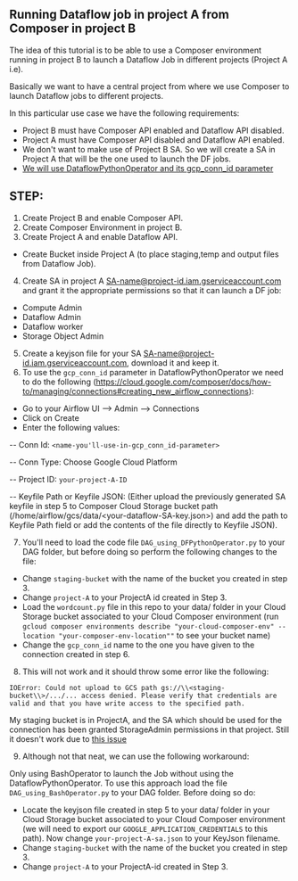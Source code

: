 ## Running Dataflow job in project A from Composer in project B ##

The idea of this tutorial is to be able to use a Composer environment running in project B to launch a Dataflow Job in different projects (Project A i.e).

Basically we want to have a central project from where we use Composer to launch Dataflow jobs to different projects.

In this particular use case we have the following requirements:
<ul>
<li> Project B must have Composer API enabled and Dataflow API disabled.</li>
    <li> Project A must have Composer API disabled and Dataflow API enabled.</li>
<li> We don't want to  make use of Project B SA. So we will create a SA in Project A that will be the one used to launch the DF jobs.</li>
<li><a href=https://airflow.apache.org/integration.html#dataflowpythonoperator>We will use DataflowPythonOperator and its gcp_conn_id parameter </a> </li>
</ul>

## STEP:  ##


1. Create Project B and enable Composer API.
2. Create Composer Environment in project B.
3. Create Project A and enable Dataflow API.
- Create Bucket inside Project A (to place staging,temp and output files from Dataflow Job).

4. Create SA in project A <SA-name@project-id.iam.gserviceaccount.com> and grant it the appropriate permissions so that it can launch a DF job:
<ul>
<li>Compute Admin</li>
<li>Dataflow Admin</li>
<li>Dataflow worker</li>
<li>Storage Object Admin</li>
</ul>

5. Create a keyjson file for your SA <SA-name@project-id.iam.gserviceaccount.com>, download it and keep it. 
6. To use the `gcp_conn_id` parameter in DataflowPythonOperator we need to do the following (https://cloud.google.com/composer/docs/how-to/managing/connections#creating_new_airflow_connections):

- Go to your Airflow UI --> Admin --> Connections
- Click on Create
- Enter the following values:

-- Conn Id: `<name-you'll-use-in-gcp_conn_id-parameter>`

-- Conn Type: Choose Google Cloud Platform

-- Project ID: `your-project-A-ID`
    
-- Keyfile Path or Keyfile JSON: (Either upload the previously generated SA keyfile in step 5 to Composer Cloud Storage bucket path (/home/airflow/gcs/data/<your-dataflow-SA-key.json>) and add the path to Keyfile Path field or add the contents of the file directly to Keyfile JSON).

7. You'll need to load the code file `DAG_using_DFPythonOperator.py` to your DAG folder, but before doing so perform the following changes to the file:
- Change `staging-bucket` with the name of the bucket you created in step 3.
- Change `project-A` to your ProjectA id created in Step 3.
- Load the `wordcount.py` file in this repo to your data/ folder in your Cloud Storage bucket associated to your Cloud Composer environment (run `gcloud composer environments describe "your-cloud-composer-env" --location "your-composer-env-location""` to see your bucket name) 
- Change the `gcp_conn_id` name to the one you have given to the connection created in step 6.

8. This will not work and it should throw some error like the following:

`IOError: Could not upload to GCS path gs://\\<staging-bucket\\>/.../... access denied. Please verify that credentials are valid and that you have write access to the specified path.`

My staging bucket is in ProjectA, and the SA which should be used for the connection has been granted StorageAdmin permissions in that project. Still it doesn't work due to <a href=https://issues.apache.org/jira/browse/AIRFLOW-2009>this issue</a>

9. Although not that neat, we can use the following workaround: 

Only using BashOperator to launch the Job without using the DataflowPythonOperator. To use this approach load the file `DAG_using_BashOperator.py` to your DAG folder. Before doing so do:


- Locate the keyjson file created in step 5 to your data/ folder in your Cloud Storage bucket associated to your Cloud Composer environment (we will need to export our `GOOGLE_APPLICATION_CREDENTIALS` to this path). Now change `your-project-A-sa.json` to your KeyJson filename.
- Change `staging-bucket` with the name of the bucket you created in step 3.
- Change `project-A` to your ProjectA-id created in Step 3.
